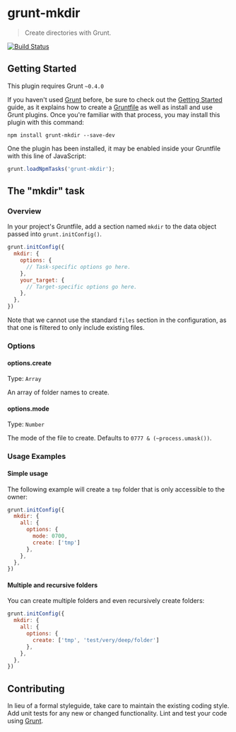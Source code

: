 # grunt-mkdir

> Create directories with Grunt.

[![Build Status](https://travis-ci.org/rubenv/grunt-mkdir.png?branch=master)](https://travis-ci.org/rubenv/grunt-mkdir)

## Getting Started
This plugin requires Grunt `~0.4.0`

If you haven't used [Grunt](http://gruntjs.com/) before, be sure to check out the [Getting Started](http://gruntjs.com/getting-started) guide, as it explains how to create a [Gruntfile](http://gruntjs.com/sample-gruntfile) as well as install and use Grunt plugins. Once you're familiar with that process, you may install this plugin with this command:

```shell
npm install grunt-mkdir --save-dev
```

One the plugin has been installed, it may be enabled inside your Gruntfile with this line of JavaScript:

```js
grunt.loadNpmTasks('grunt-mkdir');
```

## The "mkdir" task

### Overview
In your project's Gruntfile, add a section named `mkdir` to the data object passed into `grunt.initConfig()`.

```js
grunt.initConfig({
  mkdir: {
    options: {
      // Task-specific options go here.
    },
    your_target: {
      // Target-specific options go here.
    },
  },
})
```

Note that we cannot use the standard `files` section in the configuration, as that one is filtered to only include existing files.

### Options

#### options.create
Type: `Array`

An array of folder names to create.

#### options.mode
Type: `Number`

The mode of the file to create. Defaults to `0777 & (~process.umask())`.

### Usage Examples

#### Simple usage
The following example will create a `tmp` folder that is only accessible to the owner:

```js
grunt.initConfig({
  mkdir: {
    all: {
      options: {
        mode: 0700,
        create: ['tmp']
      },
    },
  },
})
```

#### Multiple and recursive folders
You can create multiple folders and even recursively create folders:

```js
grunt.initConfig({
  mkdir: {
    all: {
      options: {
        create: ['tmp', 'test/very/deep/folder']
      },
    },
  },
})
```

## Contributing
In lieu of a formal styleguide, take care to maintain the existing coding style. Add unit tests for any new or changed functionality. Lint and test your code using [Grunt](http://gruntjs.com/).

